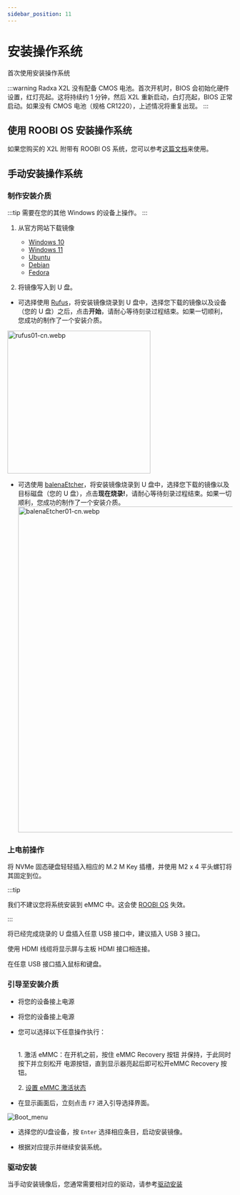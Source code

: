 ```yaml
---
sidebar_position: 11
---
```


# 安装操作系统

首次使用安装操作系统

:::warning
Radxa X2L 没有配备 CMOS 电池。首次开机时，BIOS 会初始化硬件设置，红灯亮起。这将持续约 1 分钟，然后 X2L 重新启动，白灯亮起，BIOS 正常启动。如果没有 CMOS 电池（规格 CR1220），上述情况将重复出现。
:::

## 使用 ROOBI OS 安装操作系统

如果您购买的 X2L 附带有 ROOBI OS 系统，您可以参考[这篇文档](https://palmshell.feishu.cn/wiki/EdOYwLvJIi8N63kAkpDcpm9ZnZd)来使用。

## 手动安装操作系统

### 制作安装介质

:::tip
需要在您的其他 Windows 的设备上操作。
:::

1. 从官方网站下载镜像

   - [Windows 10](https://www.microsoft.com/software-download/windows10)
   - [Windows 11](https://www.microsoft.com/zh-cn/software-download/windows11)
   - [Ubuntu](https://ubuntu.com/download)
   - [Debian](https://www.debian.org/download)
   - [Fedora](https://fedoraproject.org/workstation/download)

2. 将镜像写入到 U 盘。

- 可选择使用 [Rufus](https://rufus.ie/)，将安装镜像烧录到 U 盘中，选择您下载的镜像以及设备（您的 U 盘）之后，点击**开始**，请耐心等待刻录过程结束。如果一切顺利，您成功的制作了一个安装介质。

<img alt="rufus01-cn.webp" src="../../../img/x/x2l/rufus01-cn.webp" width="320"/>

- 可选使用 [balenaEtcher](https://etcher.balena.io/#download-etcher)，将安装镜像烧录到 U 盘中，选择您下载的镜像以及目标磁盘（您的 U 盘），点击**现在烧录!**，请耐心等待刻录过程结束。如果一切顺利，您成功的制作了一个安装介质。
  <img alt="balenaEtcher01-cn.webp" src="../../../img/x/x2l/balenaEtcher01-cn.webp" width="730"/>

### 上电前操作

<Tabs  groupId="to" queryString>
<TabItem value="nvme" label="安装到 NVMe" default>
将 NVMe 固态硬盘轻轻插入相应的 M.2 M Key 插槽，并使用 M2 x 4 平头螺钉将其固定到位。
</TabItem>
<TabItem value="emmc" label="安装到 eMMC">

:::tip

我们不建议您将系统安装到 eMMC 中。这会使 [ROOBI OS](../../roobi) 失效。

:::

</TabItem>
</Tabs>

将已经完成烧录的 U 盘插入任意 USB 接口中，建议插入 USB 3 接口。

使用 HDMI 线缆将显示屏与主板 HDMI 接口相连接。

在任意 USB 接口插入鼠标和键盘。

### 引导至安装介质

<Tabs  groupId="to" queryString>
<TabItem value="nvme" label="安装到 NVMe" default>
<ul>
<li>将您的设备接上电源</li>
</ul>
</TabItem>
<TabItem value="emmc" label="安装到 eMMC">

<ul>
<p><li>将您的设备接上电源</li> </p>

<li>您可以选择以下任意操作执行：</li>
<br/>
<p>1. 激活 eMMC：在开机之前，按住 <InlineSuccess>eMMC Recovery 按钮</InlineSuccess> 并保持，于此同时按下并立刻松开 <InlineSuccess>电源按钮</InlineSuccess>，直到显示器亮起后即可松开<InlineSuccess>eMMC Recovery 按钮</InlineSuccess>。</p>
<p>2. <a href="../bios/emmc-availability">设置 eMMC 激活状态</a></p>
</ul>

</TabItem>
</Tabs>

- 在显示画面后，立刻点击 `F7` 进入引导选择界面。

![Boot_menu](/img/roobi/boot_menu.webp)

- 选择您的U盘设备，按 `Enter` 选择相应条目，启动安装镜像。

- 根据对应提示并继续安装系统。

### 驱动安装

当手动安装镜像后，您通常需要相对应的驱动，请参考[驱动安装](../driver)
